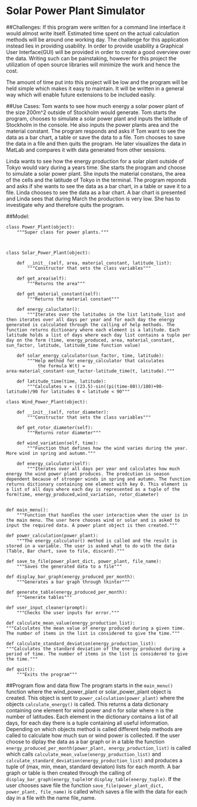 # Solar Power Plant Simulator
##Challenges:
If this program were written for a command line interface it would almost write itself. Estimated time spent on the actual calculation methods will be around one working day. The challenge for this application instead lies in providing usability. 
In order to provide usability a Graphical User Interface(GUI) will be provided in order to create a good overview over the data. Writing such can be painstaking, however for this project the utilization of open source libraries will minimize the work and hence the cost.

The amount of time put into this project will be low and the program will be held simple which makes it easy to maintain. It will be written in a general way which will enable future extensions to be included easily.

##Use Cases:
Tom wants to see how much energy a solar power plant of the size 200m^2 outside of Stockholm would generate. Tom starts the program, chooses to simulate a solar power plant and inputs the latitude of Stockholm in the console. He also inputs the power plants area and the material constant. The program responds and asks if Tom want to see the data as a bar chart, a table or save the data to a file. Tom chooses to save the data in a file and then quits the program. He later visualizes the data in MatLab and compares it with data generated from other sessions.

Linda wants to see how the energy production for a solar plant outside of Tokyo would vary during a years time. She starts the program and choose to simulate a solar power plant. She inputs the material constans, the area of the cells and the latitude of Tokyo in the terminal. The program reponds and asks if she wants to see the data as a bar chart, in a table or save it to a file. Linda chooses to see the data as a bar chart. A bar chart is presented and Linda sees that during March the production is very low. She has to investigate why and therefore quits the program.

##Model:

```
class Power_Plant(object):
	"""Super class for power plants."""



class Solar_Power_Plant(object):

	def __init__(self, area, material_constant, latitude_list):
		"""Constructor that sets the class variables"""
	
	def get_area(self):
		"""Returns the area"""

	def get_material_constant(self):
		"""Returns the material constant"""

	def energy_caluclator():
		"""Iterates over the latitudes in the list latitude_list and then iterates over all days per year and for each day the energy generated is calculated through the calling of help methods. The function returns dictionary where each element is a latitude. Each latitude holds a list of days where each day list contains a tuple per day on the form (time, energy_produced, area, material_constant, sun_factor, latitude, latitude_time function value)

	def solar_energy_calculator(sun_factor, time, latitude):
		"""Help method for energy_calculator that calculates 
			the formula W(t) = area·material_constant·sun_factor·latitude_time(t, latitude)."""

	def latitude_time(time, latitude):
		"""Calculates v = ((23.5)·sin((pi(time-80))/180)+90-latitude)/90 for latitudes 0 < latitude < 90"""

class Wind_Power_Plant(object):

	def __init__(self, rotor_diameter):
		"""Constructor that sets the class variables"""

	def get_rotor_diameter(self):
		"""Returns rotor diameter"""

    def wind_variation(self, time):
        """Function that defines how the wind varies during the year. More wind in spring and autumn."""

	def energy_calculator(self):
		"""Iterates over all days per year and calculates how much energy the wind power plant produces. The prodcution is season dependent because of stronger winds in spring and autumn. The function returns dictionary containing one element with key 0. This element is a list of all days where each day is represented as a tuple of the form(time, energy_produced,wind_variation, rotor_diameter)


def main_menu():
	"""Function that handles the user interaction when the user is in the main menu. The user here chooses wind or solar and is asked to input the required data. A power plant object is then created."""

def power_calculation(power_plant):
	"""The energy_calculator() method is called and the result is stored in a variable. The user is asked what to do with the data (Table, Bar chart, save to file, discard)."""

def save_to_file(power_plant_dict, power_plant, file_name):
	"""Saves the generated data to a file"""

def display_bar_graph(energy_produced_per_month):
	"""Generates a bar graph through tkinter"""

def generate_table(energy_produced_per_month):
	"""Generate tables"""

def user_input_cleaner(prompt):
	"""Checks the user inputs for error."""

def calculate_mean_value(energy_production_list):
"""Calculates the mean value of energy produced during a given time. The number of items in the list is considered to give the time."""

def calculate_standard_deviation(energy_production_list):
"""Calculates the standard deviation of the energy produced during a period of time. The number of items in the list is considered to give the time."""

def quit():
	"""Exits the program"""
```

##Program flow and data flow
The program starts in the ```main_menu()``` function where the wind_power_plant or solar_power_plant object is created. This object is sent to ```power_calculation(power_plant)``` where the objects ```calculate_energy()``` is called. This returns a data dictionary containing one element for wind power and n for solar where n is the number of latitudes. Each element in the dictionary contains a list of all days, for each day there is a tuple containing all useful information. Depending on which objects method is called different help methods are called to calculate how much sun or wind power is collected. If the user choose to diplay the data as a bar graph or in a table the function ```energy_produced_per_month(power_plant, energy_production_list)``` is called which calls  ```calculate_mean_value(energy_production_list)``` and ```calculate_standard_deviation(energy_production_list)``` and produces a tuple of (max, min, mean, standard deviaton) lists for each month. A bar graph or table is then created through the calling of ```display_bar_graph(energy_tuple)```or ```display_table(energy_tuple)```. If the user chooses save file the function ```save_file(power_plant_dict, power_plant, file_name)``` is called which saves a file with the data for each day in a file with the name file_name.